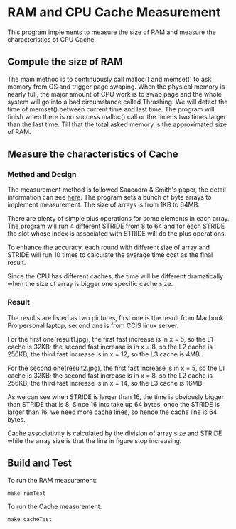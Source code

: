 # RAM and CPU Cache Measurement
This program implements to measure the size of RAM and measure the characteristics of CPU Cache.

## Compute the size of RAM

The main method is to continuously call malloc() and memset() to ask memory from OS and trigger page swaping. When the physical memory is nearly full, the major amount of CPU work is to swap page and the whole system will go into a bad circumstance called Thrashing. We will detect the time of memset() between current time and last time. The program will finish when there is no success malloc() call or the time is two times larger than the last time. Till that the total asked memory is the approximated size of RAM.

## Measure the characteristics of Cache

### Method and Design
The measurement method is followed Saacadra & Smith's paper, the detail information can see [here](http://ieeexplore.ieee.org.ezproxy.neu.edu/stamp/stamp.jsp?arnumber=467697).
The program sets a bunch of byte arrays to implement measurement. The size of arrays is from 1KB to 64MB.

There are plenty of simple plus operations for some elements in each array.  The program will run 4 different STRIDE from 8 to 64 and for each STRIDE the slot whose index is associated with STRIDE will do the plus operations.

To enhance the accuracy, each round with different size of array and STRIDE will run 10 times to calculate the average time cost as the final result.

Since the CPU has different caches, the time will be different dramatically when the size of array is bigger one specific cache size.

### Result

The results are listed as two pictures, first one is the result from Macbook Pro personal laptop, second one is from CCIS linux server.

For the first one(result1.jpg), the first fast increase is in x = 5, so the L1 cache is 32KB; the second fast increase is in x = 8, so the L2 cache is 256KB; the third fast increase is in x = 12, so the L3 cache is 4MB.

For the second one(result2.jpg), the first fast increase is in x = 5, so the L1 cache is 32KB; the second fast increase is in x = 8, so the L2 cache is 256KB; the third fast increase is in x = 14, so the L3 cache is 16MB.

As we can see when STRIDE is larger than 16, the time is obviously bigger than STRIDE that is 8. Since 16 ints take up 64 bytes, once the STRIDE is larger than 16, we need more cache lines, so hence the cache line is 64 bytes.

Cache associativity is calculated by the division of array size and STRIDE while the array size is that the line in figure stop increasing.

## Build and Test

To run the RAM measurement:
```
make ramTest
```

To run the Cache measurement:
```
make cacheTest
```

